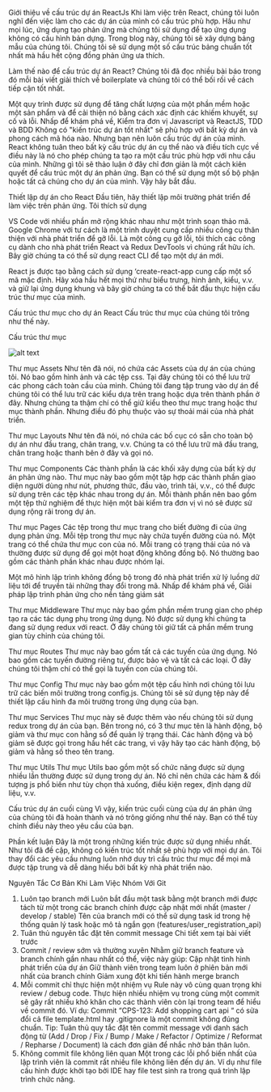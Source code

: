Giới thiệu về cấu trúc dự án ReactJs
Khi làm việc trên React, chúng tôi luôn nghĩ đến việc làm cho các dự án của mình có cấu trúc phù hợp. Hầu như mọi lúc, ứng dụng tạo phản ứng mà chúng tôi sử dụng để tạo ứng dụng không có cấu hình bản dựng. Trong blog này, chúng tôi sẽ xây dựng bảng mẫu của chúng tôi. Chúng tôi sẽ sử dụng một số cấu trúc bảng chuẩn tốt nhất mà hầu hết cộng đồng phản ứng ưa thích.

Làm thế nào để cấu trúc dự án React?
Chúng tôi đã đọc nhiều bài báo trong đó mỗi bài viết giải thích về boilerplate và chúng tôi có thể bối rối về cách tiếp cận tốt nhất.

Một quy trình được sử dụng để tăng chất lượng của một phần mềm hoặc một sản phẩm và để cải thiện nó bằng cách xác định các khiếm khuyết, sự cố và lỗi. Nhấp để khám phá về, Kiểm tra đơn vị Javascript và ReactJS, TDD và BDD
Không có "kiến trúc dự án tốt nhất" sẽ phù hợp với bất kỳ dự án và phong cách mã hóa nào.
Nhưng bạn nên luôn cấu trúc dự án của mình. React không tuân theo bất kỳ cấu trúc dự án cụ thể nào và điều tích cực về điều này là nó cho phép chúng ta tạo ra một cấu trúc phù hợp với nhu cầu của mình. Những gì tôi sẽ thảo luận ở đây chỉ đơn giản là một cách kiên quyết để cấu trúc một dự án phản ứng. Bạn có thể sử dụng một số bộ phận hoặc tất cả chúng cho dự án của mình. Vậy hãy bắt đầu.

Thiết lập dự án cho React
Đầu tiên, hãy thiết lập môi trường phát triển để làm việc trên phản ứng. Tôi thích sử dụng

VS Code với nhiều phần mở rộng khác nhau như một trình soạn thảo mã.
Google Chrome với tư cách là một trình duyệt cung cấp nhiều công cụ thân thiện với nhà phát triển để gỡ lỗi.
Là một công cụ gỡ lỗi, tôi thích các công cụ dành cho nhà phát triển React và Redux DevTools vì chúng rất hữu ích.
Bây giờ chúng ta có thể sử dụng react CLI để tạo một dự án mới.

React js được tạo bằng cách sử dụng ‘create-react-app cung cấp một số mã mặc định. Hãy xóa hầu hết mọi thứ như biểu trưng, ​​hình ảnh, kiểu, v.v. và giữ lại ứng dụng khung và bây giờ chúng ta có thể bắt đầu thực hiện cấu trúc thư mục của mình.

Cấu trúc thư mục cho dự án React
Cấu trúc thư mục của chúng tôi trông như thế này.

Cấu trúc thư mục

![alt text](https://www.xenonstack.com/hubfs/xenonstack-react-directory-structure.png)

Thư mục Assets
Như tên đã nói, nó chứa các Assets của dự án của chúng tôi. Nó bao gồm hình ảnh và các tệp css. Tại đây chúng tôi có thể lưu trữ các phong cách toàn cầu của mình. Chúng tôi đang tập trung vào dự án để chúng tôi có thể lưu trữ các kiểu dựa trên trang hoặc dựa trên thành phần ở đây. Nhưng chúng ta thậm chí có thể giữ kiểu theo thư mục trang hoặc thư mục thành phần. Nhưng điều đó phụ thuộc vào sự thoải mái của nhà phát triển.

Thư mục Layouts
Như tên đã nói, nó chứa các bố cục có sẵn cho toàn bộ dự án như đầu trang, chân trang, v.v. Chúng ta có thể lưu trữ mã đầu trang, chân trang hoặc thanh bên ở đây và gọi nó.

Thư mục Components
Các thành phần là các khối xây dựng của bất kỳ dự án phản ứng nào. Thư mục này bao gồm một tập hợp các thành phần giao diện người dùng như nút, phương thức, đầu vào, trình tải, v.v., có thể được sử dụng trên các tệp khác nhau trong dự án. Mỗi thành phần nên bao gồm một tệp thử nghiệm để thực hiện một bài kiểm tra đơn vị vì nó sẽ được sử dụng rộng rãi trong dự án.

Thư mục Pages
Các tệp trong thư mục trang cho biết đường đi của ứng dụng phản ứng. Mỗi tệp trong thư mục này chứa tuyến đường của nó. Một trang có thể chứa thư mục con của nó. Mỗi trang có trạng thái của nó và thường được sử dụng để gọi một hoạt động không đồng bộ. Nó thường bao gồm các thành phần khác nhau được nhóm lại.

Một mô hình lập trình không đồng bộ trong đó nhà phát triển xử lý luồng dữ liệu tới để truyền tải những thay đổi trong mã. Nhấp để khám phá về, Giải pháp lập trình phản ứng cho nền tảng giám sát

Thư mục Middleware
Thư mục này bao gồm phần mềm trung gian cho phép tạo ra các tác dụng phụ trong ứng dụng. Nó được sử dụng khi chúng ta đang sử dụng redux với react. Ở đây chúng tôi giữ tất cả phần mềm trung gian tùy chỉnh của chúng tôi.

Thư mục Routes
Thư mục này bao gồm tất cả các tuyến của ứng dụng. Nó bao gồm các tuyến đường riêng tư, được bảo vệ và tất cả các loại. Ở đây chúng tôi thậm chí có thể gọi là tuyến con của chúng tôi.

Thư mục Config
Thư mục này bao gồm một tệp cấu hình nơi chúng tôi lưu trữ các biến môi trường trong config.js. Chúng tôi sẽ sử dụng tệp này để thiết lập cấu hình đa môi trường trong ứng dụng của bạn.

Thư mục Services
Thư mục này sẽ được thêm vào nếu chúng tôi sử dụng redux trong dự án của bạn. Bên trong nó, có 3 thư mục tên là hành động, bộ giảm và thư mục con hằng số để quản lý trạng thái. Các hành động và bộ giảm sẽ được gọi trong hầu hết các trang, vì vậy hãy tạo các hành động, bộ giảm và hằng số theo tên trang.

Thư mục Utils
Thư mục Utils bao gồm một số chức năng được sử dụng nhiều lần thường được sử dụng trong dự án. Nó chỉ nên chứa các hàm & đối tượng js phổ biến như tùy chọn thả xuống, điều kiện regex, định dạng dữ liệu, v.v.

Cấu trúc dự án cuối cùng
Vì vậy, kiến ​​trúc cuối cùng của dự án phản ứng của chúng tôi đã hoàn thành và nó trông giống như thế này. Bạn có thể tùy chỉnh điều này theo yêu cầu của bạn.

Phần kết luận
Đây là một trong những kiến trúc được sử dụng nhiều nhất. Như tôi đã đề cập, không có kiến trúc tốt nhất sẽ phù hợp với mọi dự án. Tôi thay đổi các yêu cầu nhưng luôn nhớ duy trì cấu trúc thư mục để mọi mã được tập trung và dễ dàng hiểu bởi bất kỳ nhà phát triển nào.


Nguyên Tắc Cơ Bản Khi Làm Việc Nhóm Với Git
1. Luôn tạo branch mới
Luôn bắt đầu một task bằng một branch mới được tách từ một trong các branch chính được cập nhật mới nhất (master / develop / stable)
Tên của branch mới có thể sử dụng task id trong hệ thống quản lý task hoặc mô tả ngắn gọn (features/user_registration_api)
2. Tuân thủ nguyên tắc đặt tên commit message
Chi tiết xem tại bài viết trước
3. Commit / review sớm và thường xuyên
Nhằm giữ branch feature và branch chính gần nhau nhất có thể, việc này giúp:
Cập nhật tình hình phát triển của dự án
Giữ thành viên trong team luôn ở phiên bản mới nhất của branch chính
Giảm xung đột khi tiến hành merge branch
4. Mỗi commit chỉ thực hiện một nhiệm vụ
Rule này vô cùng quan trọng khi review / debug code. Thực hiện nhiều nhiệm vụ trong cùng một commit sẽ gây rất nhiều khó khăn cho các thành viên còn lại trong team để hiểu về commit đó.
Ví dụ: Commit “CPS-123: Add shopping cart api “ có sửa đổi cả file template.html hay .gitignore là một commit không đúng chuẩn.
Tip: Tuân thủ quy tắc đặt tên commit message với danh sách động từ (Add / Drop / Fix / Bump / Make / Refactor / Optimize / Reformat / Repharse / Document) là cách đơn giản để nhắc nhở bản thân luôn.
5. Không commit file không liên quan
Một trong các lỗi phổ biến nhất của lập trình viên là commit rất nhiều file không liên đến dự án. Ví dụ như file cấu hình được khởi tạo bởi IDE hay file test sinh ra trong quá trình lập trình chức năng.

